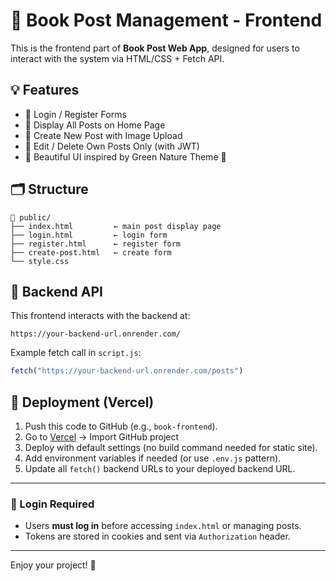 # 🌿 Book Post Management - Frontend

This is the frontend part of **Book Post Web App**, designed for users to interact with the system via HTML/CSS + Fetch API.

## 💡 Features

- 📌 Login / Register Forms
- 📌 Display All Posts on Home Page
- 📌 Create New Post with Image Upload
- 📌 Edit / Delete Own Posts Only (with JWT)
- 📌 Beautiful UI inspired by Green Nature Theme 🍃

## 🗂️ Structure

```
📁 public/
├── index.html         ← main post display page
├── login.html         ← login form
├── register.html      ← register form
├── create-post.html   ← create form
└── style.css
```

## 🔗 Backend API

This frontend interacts with the backend at:

```
https://your-backend-url.onrender.com/
```

Example fetch call in `script.js`:

```js
fetch("https://your-backend-url.onrender.com/posts")
```

## 🚀 Deployment (Vercel)

1. Push this code to GitHub (e.g., `book-frontend`).
2. Go to [Vercel](https://vercel.com/) → Import GitHub project
3. Deploy with default settings (no build command needed for static site).
4. Add environment variables if needed (or use `.env.js` pattern).
5. Update all `fetch()` backend URLs to your deployed backend URL.

---

### 🔐 Login Required

- Users **must log in** before accessing `index.html` or managing posts.
- Tokens are stored in cookies and sent via `Authorization` header.

---

Enjoy your project! 🌱
